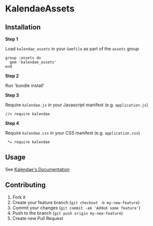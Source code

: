 # KalendaeAssets


## Installation

**Step 1**

Load `kalendae_assets` in your `Gemfile` as part of the `assets` group

    group :assets do
      gem 'kalendae_assets'
    end

**Step 2**

Run 'bundle install'

**Step 3**

Require `kalendae.js` in your Javascript manifest (e.g. `application.js`)

    //= require kalendae

**Step 4**

Require `kalendae.css` in your CSS manifest (e.g. `application.css`)

     *= require kalendae

## Usage

See [Kalendae's Documentation](https://github.com/ChiperSoft/Kalendae)

## Contributing

1. Fork it
2. Create your feature branch (`git checkout -b my-new-feature`)
3. Commit your changes (`git commit -am 'Added some feature'`)
4. Push to the branch (`git push origin my-new-feature`)
5. Create new Pull Request
